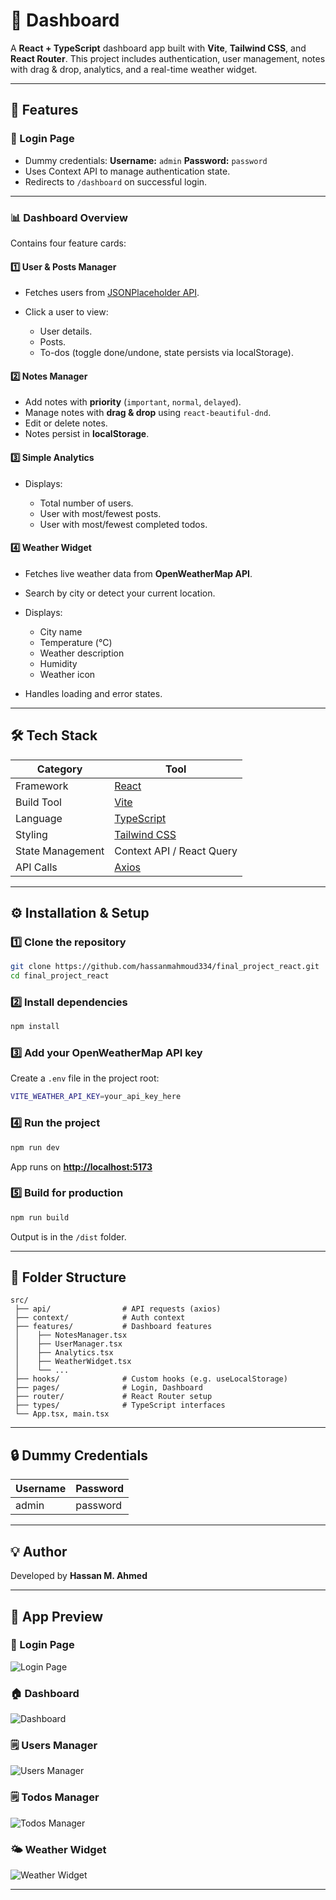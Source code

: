 
# 🌟 Dashboard

A **React + TypeScript** dashboard app built with **Vite**, **Tailwind CSS**, and **React Router**.
This project includes authentication, user management, notes with drag & drop, analytics, and a real-time weather widget.

---

## 🚀 Features

### 🔐 Login Page

* Dummy credentials:
  **Username:** `admin`
  **Password:** `password`
* Uses Context API to manage authentication state.
* Redirects to `/dashboard` on successful login.

---

### 📊 Dashboard Overview

Contains four feature cards:

#### 1️⃣ User & Posts Manager

* Fetches users from [JSONPlaceholder API](https://jsonplaceholder.typicode.com/users).
* Click a user to view:

  * User details.
  * Posts.
  * To-dos (toggle done/undone, state persists via localStorage).

#### 2️⃣ Notes Manager

* Add notes with **priority** (`important`, `normal`, `delayed`).
* Manage notes with **drag & drop** using `react-beautiful-dnd`.
* Edit or delete notes.
* Notes persist in **localStorage**.

#### 3️⃣ Simple Analytics

* Displays:

  * Total number of users.
  * User with most/fewest posts.
  * User with most/fewest completed todos.

#### 4️⃣ Weather Widget

* Fetches live weather data from **OpenWeatherMap API**.
* Search by city or detect your current location.
* Displays:

  * City name
  * Temperature (°C)
  * Weather description
  * Humidity
  * Weather icon
* Handles loading and error states.

---

## 🛠️ Tech Stack

| Category         | Tool                                                                    |
| ---------------- | ----------------------------------------------------------------------- |
| Framework        | [React](https://react.dev/)                                             |
| Build Tool       | [Vite](https://vitejs.dev/)                                             |
| Language         | [TypeScript](https://www.typescriptlang.org/)                           |
| Styling          | [Tailwind CSS](https://tailwindcss.com/)                                |
| State Management | Context API / React Query                                               |
| API Calls        | [Axios](https://axios-http.com/)                                        |

---

## ⚙️ Installation & Setup

### 1️⃣ Clone the repository

```bash
git clone https://github.com/hassanmahmoud334/final_project_react.git
cd final_project_react
```

### 2️⃣ Install dependencies

```bash
npm install
```

### 3️⃣ Add your OpenWeatherMap API key

Create a `.env` file in the project root:

```bash
VITE_WEATHER_API_KEY=your_api_key_here
```

### 4️⃣ Run the project

```bash
npm run dev
```

App runs on **[http://localhost:5173](http://localhost:5173)**

### 5️⃣ Build for production

```bash
npm run build
```

Output is in the `/dist` folder.

---

## 🧩 Folder Structure

```
src/
 ├── api/                # API requests (axios)
 ├── context/            # Auth context
 ├── features/           # Dashboard features
 │    ├── NotesManager.tsx
 │    ├── UserManager.tsx
 │    ├── Analytics.tsx
 │    ├── WeatherWidget.tsx
 │    └── ...
 ├── hooks/              # Custom hooks (e.g. useLocalStorage)
 ├── pages/              # Login, Dashboard
 ├── router/             # React Router setup
 ├── types/              # TypeScript interfaces
 └── App.tsx, main.tsx
```

---

## 🔒 Dummy Credentials

| Username | Password |
| -------- | -------- |
| admin    | password |

---


## 💡 Author

Developed by **Hassan M. Ahmed**

---

## 🧭 App Preview

### 🔐 Login Page
![Login Page](./final_project/public/screenshots/login.png)

### 🏠 Dashboard
![Dashboard](./final_project/public/screenshots/dashboard.png)

### 🗒️ Users Manager
![Users Manager](./final_project/public/screenshots/users.png)

### 🗒️ Todos Manager
![Todos Manager](./final_project/public/screenshots/todo.png)

### 🌤️ Weather Widget
![Weather Widget](./final_project/public/screenshots/weather.png)

---
